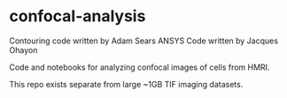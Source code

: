 # confocal-analysis

Contouring code written by Adam Sears
ANSYS Code written by Jacques Ohayon

Code and notebooks for analyzing confocal images of cells from HMRI.

This repo exists separate from large ~1GB TIF imaging datasets.
